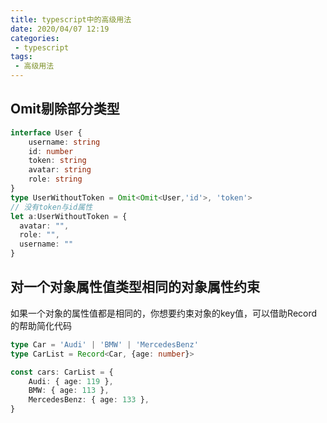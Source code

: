 ```yaml
---
title: typescript中的高级用法
date: 2020/04/07 12:19
categories: 
 - typescript
tags: 
 - 高级用法
---
```


<!-- more -->

## Omit剔除部分类型

```typescript
interface User {
    username: string
    id: number
    token: string
    avatar: string
    role: string
}
type UserWithoutToken = Omit<Omit<User,'id'>, 'token'>
// 没有token与id属性
let a:UserWithoutToken = {
  avatar: "",
  role: "", 
  username: ""
}
```

## 对一个对象属性值类型相同的对象属性约束
如果一个对象的属性值都是相同的，你想要约束对象的key值，可以借助Record的帮助简化代码
```typescript
type Car = 'Audi' | 'BMW' | 'MercedesBenz'
type CarList = Record<Car, {age: number}>

const cars: CarList = {
    Audi: { age: 119 },
    BMW: { age: 113 },
    MercedesBenz: { age: 133 },
}
```
